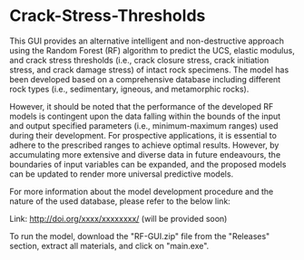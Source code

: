 # Crack-Stress-Thresholds
This GUI provides an alternative intelligent and non-destructive approach using the Random Forest (RF) algorithm to predict the UCS, elastic modulus, and crack stress thresholds (i.e., crack closure stress, crack initiation stress, and crack damage stress) of intact rock specimens. The model has been developed based on a comprehensive database including different rock types (i.e., sedimentary, igneous, and metamorphic rocks). 

However, it should be noted that the performance of the developed RF models is contingent upon the data falling within the bounds of the input and output specified parameters (i.e., minimum-maximum ranges) used during their development. For prospective applications, it is essential to adhere to the prescribed ranges to achieve optimal results. However, by accumulating more extensive and diverse data in future endeavours, the boundaries of input variables can be expanded, and the proposed models can be updated to render more universal predictive models.

For more information about the model development procedure and the nature of the used database, please refer to the below link:

Link: http://doi.org/xxxx/xxxxxxxx/    (will be provided soon)

To run the model, download the "RF-GUI.zip" file from the "Releases" section, extract all materials, and click on "main.exe". 
